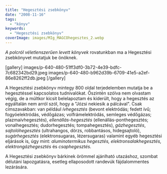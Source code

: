 ```yaml
---
title: "Hegesztési zsebkönyv"
date: "2008-11-16"
tags: 
  - "könyv"
keywords:
  - "Hegesztési zsebkönyv"
coverImage: images/MIg_MAGCOhegesztes_2.webp
---
```


_A polcról véletlenszerűen levett könyvek_ rovatunkban ma a Hegesztési zsebkönyvet mutatjuk be önöknek.

[gallery]
  images/p-640-480-51ff3df0-3b72-4e39-bdfc-7c682342bd29.jpeg
  images/p-640-480-b962d39b-6709-41e5-a2ef-86e8262ff2db.jpeg
[/gallery]

A Hegesztési zsebkönyv mintegy 800 oldal terjedelemben mutatja be a hegesztéssel kapcsolatos tudnivalókat. Őszintén szólva nem olvastam végig, de a múltkor kicsit belelapoztam és kiderült, hogy a hegesztés az egyáltalán nem arról szól, hogy a "Józsi nekiesik a pálcával". Csak címszavakban: van például _ívhegesztés_ (bevont elektródás; fedett ívű; fogyóelektródás, védőgázas; volfrámelektródás, semleges védőgázas; plazmaívhegesztés), _ellenállás-hegesztés_ (ellenállás-ponthegesztés; vonalhegesztés; dudorhegesztés; tompahegesztés), _gázhegesztés_, _sajtolóhegesztés_ (ultrahangos, dörzs, robbantásos, hidegsajtoló), _sugárhegesztés_ (elektronsugaras, lézersugaras) valamint egyéb hegesztési eljárások is, úgy mint: _aluminotermikus hegesztés, elektronsalakhegesztés, elektrongázhegesztés_ és _csaphegesztés._

A Hegesztési zsebkönyv bárkinek örömmel ajánlható utazáshoz, szombat délutáni lapozgatásra, esetleg ellaposodott randevúk fájdalommentes lezárására.
